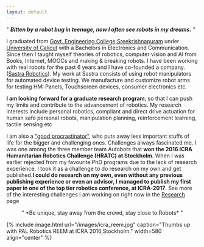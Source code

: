 ```yaml
---
layout: default
---
```




" ***Bitten by a robot bug in teenage, now I often see robots in my dreams.*** "

I graduated from [Govt. Engineering College,Sreekrishnapuram](http://www.gecskp.ac.in) under [University of Calicut](http://www.universityofcalicut.info/) with a Bachelors in Electronics and Communication. Since then I taught myself theories of robotics, computer vision and AI from  Books, Internet, MOOCs and making & breaking robots. I have been working with real robots for the past 6 years and I have co-founded a company.([Sastra Robotics](http://www.sastrarobotics.com)). My work at Sastra consists of using robot manipulators for automated device testing. We manufacture and customize robot arms for testing HMI Panels, Touchscreen devices, consumer electronics etc.

**I am looking forward for a graduate research program**, so that I can push my limits and contribute to the advancement of robotics. My research interests include personal robotics, compliant and direct drive actuation for human safe personal robots, manipulation planning, reinforcement learning, tactile sensing etc



 I am also a  ["good procrastinator"](http://paulgraham.com/procrastination.html), who puts away less important stuffs of life for the bigger and challenging ones. Challenges always fascinated me. I was one among the three member team Autobots that **won the 2016 ICRA Humanitarian Robotics Challenge (HRATC) at Stockholm**. When I was earlier rejected from my favourite PhD programs due to the lack of research experience, I took it as a challenge to do research on my own and get published.**I could do research on my own, even without any previous publishing experience or even an advisor, I managed to publish my first paper in one of the top tier robotics conference, at ICRA-2017**. See more of the interesting challenges I am working on right now in the [Research](http://achuwilson.github.io/research/) page
 
 <div align="center">
" *Be unique, stay away from the crowd, stay close to Robots* "
</div>

{% include image.html url="/images/icra_reem.jpg" caption="Thumbs up with PAL Robotics REEM at ICRA 2016,Stockholm." width=580 align="center" %}
